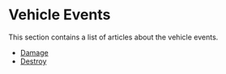 # Vehicle Events

This section contains a list of articles about the vehicle events.

* [Damage](vehicle-damage.md)
* [Destroy](vehicle-destroy.md)